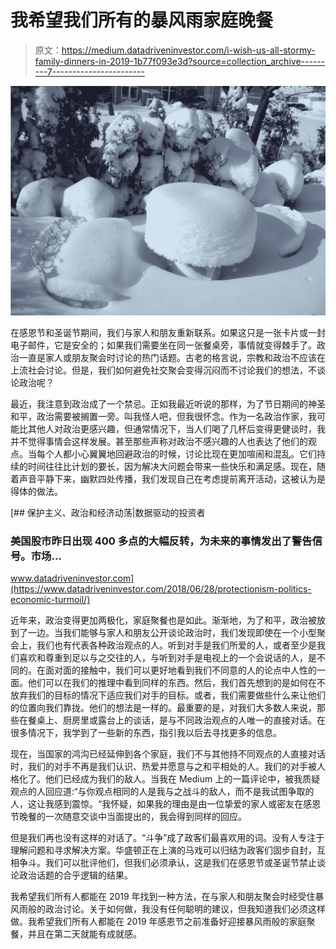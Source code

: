 # 我希望我们所有的暴风雨家庭晚餐

> 原文：<https://medium.datadriveninvestor.com/i-wish-us-all-stormy-family-dinners-in-2019-1b77f093e3d?source=collection_archive---------7----------------------->

![](img/9aae92b7bec1c83b10ffdd2d74050a21.png)

在感恩节和圣诞节期间，我们与家人和朋友重新联系。如果这只是一张卡片或一封电子邮件，它是安全的；如果我们需要坐在同一张餐桌旁，事情就变得棘手了。政治一直是家人或朋友聚会时讨论的热门话题。古老的格言说，宗教和政治不应该在上流社会讨论。但是，我们如何避免社交聚会变得沉闷而不讨论我们的想法，不谈论政治呢？

最近，我注意到政治成了一个禁忌。正如我最近听说的那样，为了节日期间的神圣和平，政治需要被搁置一旁。叫我怪人吧，但我很怀念。作为一名政治作家，我可能比其他人对政治更感兴趣，但通常情况下，当人们喝了几杯后变得更健谈时，我并不觉得事情会这样发展。甚至那些声称对政治不感兴趣的人也表达了他们的观点。当每个人都小心翼翼地回避政治的时候，讨论比现在更加喧闹和混乱。它们持续的时间往往比计划的要长，因为解决大问题会带来一些快乐和满足感。现在，随着声音平静下来，幽默四处传播，我们发现自己在考虑提前离开活动，这被认为是得体的做法。

[](https://www.datadriveninvestor.com/2018/06/28/protectionism-politics-economic-turmoil/) [## 保护主义、政治和经济动荡|数据驱动的投资者

### 美国股市昨日出现 400 多点的大幅反转，为未来的事情发出了警告信号。市场…

www.datadriveninvestor.com](https://www.datadriveninvestor.com/2018/06/28/protectionism-politics-economic-turmoil/) 

近年来，政治变得更加两极化，家庭聚餐也是如此。渐渐地，为了和平，政治被放到了一边。当我们能够与家人和朋友公开谈论政治时，我们发现即使在一个小型聚会上，我们也有代表各种政治观点的人。听到对手是我们所爱的人，或者至少是我们喜欢和尊重到足以与之交往的人，与听到对手是电视上的一个会说话的人，是不同的。在面对面的接触中，我们可以更好地看到我们不同意的人的论点中人性的一面。他们可以在我们的推理中看到同样的东西。然后，我们首先想到的是如何在不放弃我们的目标的情况下适应我们对手的目标。或者，我们需要做些什么来让他们的位置向我们靠拢。他们的想法是一样的。最重要的是，对我们大多数人来说，那些在餐桌上、厨房里或露台上的谈话，是与不同政治观点的人唯一的直接对话。在很多情况下，我学到了一些新的东西，指引我以后去寻找更多的信息。

现在，当国家的鸿沟已经延伸到各个家庭，我们不与其他持不同观点的人直接对话时，我们的对手不再是我们认识、热爱并愿意与之和平相处的人。我们的对手被人格化了。他们已经成为我们的敌人。当我在 Medium 上的一篇评论中，被我质疑观点的人回应道:“与你观点相同的人是我与之战斗的敌人，而不是我试图争取的人，这让我感到震惊。“我怀疑，如果我的理由是由一位挚爱的家人或密友在感恩节晚餐的一次随意交谈中当面提出的，我会得到同样的回应。

但是我们再也没有这样的对话了。“斗争”成了政客们最喜欢用的词。没有人专注于理解问题和寻求解决方案。华盛顿正在上演的马戏可以归结为政客们固步自封，互相争斗。我们可以批评他们，但我们必须承认，这是我们在感恩节或圣诞节禁止谈论政治话题的合乎逻辑的结果。

我希望我们所有人都能在 2019 年找到一种方法，在与家人和朋友聚会时经受住暴风雨般的政治讨论。关于如何做，我没有任何聪明的建议，但我知道我们必须这样做。我希望我们所有人都能在 2019 年感恩节之前准备好迎接暴风雨般的家庭聚餐，并且在第二天就能有成就感。